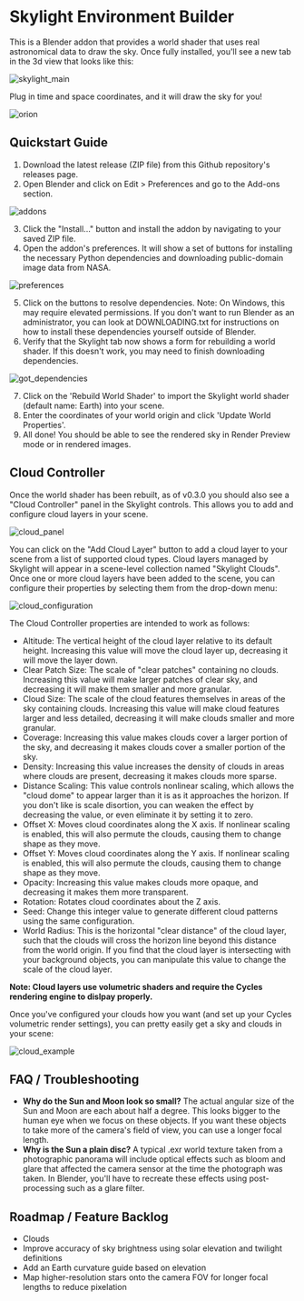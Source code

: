 # Skylight Environment Builder
This is a Blender addon that provides a world shader that uses real astronomical data to draw the sky.
Once fully installed, you'll see a new tab in the 3d view that looks like this:

![skylight_main](https://github.com/cthonianmessiah/skylight/blob/dev/readme_media/skylight_main.png?raw=true)

Plug in time and space coordinates, and it will draw the sky for you!

![orion](https://github.com/cthonianmessiah/skylight/blob/dev/readme_media/orion.png?raw=true)

## Quickstart Guide
1. Download the latest release (ZIP file) from this Github repository's releases page.
2. Open Blender and click on Edit > Preferences and go to the Add-ons section.

![addons](https://github.com/cthonianmessiah/skylight/blob/dev/readme_media/addons.png?raw=true)

3. Click the "Install..." button and install the addon by navigating to your saved ZIP file.
4. Open the addon's preferences. It will show a set of buttons for installing the necessary Python dependencies and downloading public-domain image data from NASA.

![preferences](https://github.com/cthonianmessiah/skylight/blob/dev/readme_media/preferences.png?raw=true)

5. Click on the buttons to resolve dependencies. Note: On Windows, this may require elevated permissions. If you don't want to run Blender as an administrator, you can look at DOWNLOADING.txt for instructions on how to install these dependencies yourself outside of Blender.
6. Verify that the Skylight tab now shows a form for rebuilding a world shader. If this doesn't work, you may need to finish downloading dependencies.

![got_dependencies](https://github.com/cthonianmessiah/skylight/blob/dev/readme_media/got_dependencies.png?raw=true)

7. Click on the 'Rebuild World Shader' to import the Skylight world shader (default name: Earth) into your scene.
8. Enter the coordinates of your world origin and click 'Update World Properties'.
9. All done! You should be able to see the rendered sky in Render Preview mode or in rendered images.

## Cloud Controller
Once the world shader has been rebuilt, as of v0.3.0 you should also see a "Cloud Controller" panel in the Skylight controls. This allows you to add and configure cloud layers in your scene.

![cloud_panel](https://github.com/cthonianmessiah/skylight/blob/dev/readme_media/cloud_panel.png?raw=true)

You can click on the "Add Cloud Layer" button to add a cloud layer to your scene from a list of supported cloud types. Cloud layers managed by Skylight will appear in a scene-level collection named "Skylight Clouds". Once one or more cloud layers have been added to the scene, you can configure their properties by selecting them from the drop-down menu:

![cloud_configuration](https://github.com/cthonianmessiah/skylight/blob/dev/readme_media/cloud_configuration.png?raw=true)

The Cloud Controller properties are intended to work as follows:

* Altitude: The vertical height of the cloud layer relative to its default height. Increasing this value will move the cloud layer up, decreasing it will move the layer down.
* Clear Patch Size: The scale of "clear patches" containing no clouds. Increasing this value will make larger patches of clear sky, and decreasing it will make them smaller and more granular.
* Cloud Size: The scale of the cloud features themselves in areas of the sky containing clouds. Increasing this value will make cloud features larger and less detailed, decreasing it will make clouds smaller and more granular.
* Coverage: Increasing this value makes clouds cover a larger portion of the sky, and decreasing it makes clouds cover a smaller portion of the sky.
* Density: Increasing this value increases the density of clouds in areas where clouds are present, decreasing it makes clouds more sparse.
* Distance Scaling: This value controls nonlinear scaling, which allows the "cloud dome" to appear larger than it is as it approaches the horizon. If you don't like is scale disortion, you can weaken the effect by decreasing the value, or even eliminate it by setting it to zero.
* Offset X: Moves cloud coordinates along the X axis. If nonlinear scaling is enabled, this will also permute the clouds, causing them to change shape as they move.
* Offset Y: Moves cloud coordinates along the Y axis. If nonlinear scaling is enabled, this will also permute the clouds, causing them to change shape as they move.
* Opacity: Increasing this value makes clouds more opaque, and decreasing it makes them more transparent.
* Rotation: Rotates cloud coordinates about the Z axis.
* Seed: Change this integer value to generate different cloud patterns using the same configuration.
* World Radius: This is the horizontal "clear distance" of the cloud layer, such that the clouds will cross the horizon line beyond this distance from the world origin. If you find that the cloud layer is intersecting with your background objects, you can manipulate this value to change the scale of the cloud layer.

**Note: Cloud layers use volumetric shaders and require the Cycles rendering engine to dislpay properly.**

Once you've configured your clouds how you want (and set up your Cycles volumetric render settings), you can pretty easily get a sky and clouds in your scene:

![cloud_example](https://github.com/cthonianmessiah/skylight/blob/dev/readme_media/cloud_example.png?raw=true)

## FAQ / Troubleshooting
 * **Why do the Sun and Moon look so small?**
The actual angular size of the Sun and Moon are each about half a degree. This looks bigger to the human eye when we focus on these objects. If you want these objects to take more of the camera's field of view, you can use a longer focal length.
* **Why is the Sun a plain disc?**
A typical .exr world texture taken from a photographic panorama will include optical effects such as bloom and glare that affected the camera sensor at the time the photograph was taken. In Blender, you'll have to recreate these effects using post-processing such as a glare filter.

## Roadmap / Feature Backlog
* Clouds
* Improve accuracy of sky brightness using solar elevation and twilight definitions
* Add an Earth curvature guide based on elevation
* Map higher-resolution stars onto the camera FOV for longer focal lengths to reduce pixelation